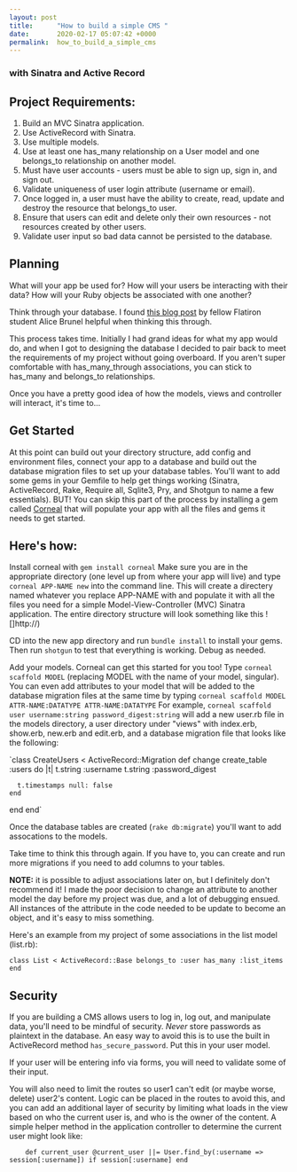 ```yaml
---
layout: post
title:      "How to build a simple CMS "
date:       2020-02-17 05:07:42 +0000
permalink:  how_to_build_a_simple_cms
---
```


### with Sinatra and Active Record

## Project Requirements: 

1. Build an MVC Sinatra application.
2. Use ActiveRecord with Sinatra.
3. Use multiple models.
4. Use at least one has_many relationship on a User model and one belongs_to relationship on another model.
5. Must have user accounts - users must be able to sign up, sign in, and sign out.
6. Validate uniqueness of user login attribute (username or email).
7. Once logged in, a user must have the ability to create, read, update and destroy the resource that belongs_to user.
8. Ensure that users can edit and delete only their own resources - not resources created by other users.
9. Validate user input so bad data cannot be persisted to the database.

## Planning

What will your app be used for? How will your users be interacting with their data? How will your Ruby objects be associated with one another? 

Think through your database. I found [this blog post](https://alicebrunel.github.io/sinatra_portfolio_project_-_database_design) by fellow Flatiron student Alice Brunel helpful when thinking this through.

This process takes time. Initially I had grand ideas for what my app would do, and when I got to designing the database I decided to pair back to meet the requirements of my project without going overboard. If you aren't super comfortable with has_many_through associations, you can stick to has_many and belongs_to relationships.

Once you have a pretty good idea of how the models, views and controller will interact, it's time to...

## Get Started

At this point can build out your directory structure, add config and environment files, connect your app to a database and build out the database migration files to set up your database tables. You'll want to add some gems in your Gemfile to help get things working (Sinatra, ActiveRecord, Rake, Require all, Sqlite3, Pry, and Shotgun to name a few essentials). BUT! You can skip this part of the process by installing a gem called [Corneal](https://github.com/thebrianemory/corneal) that will populate your app with all the files and gems it needs to get started. 

## Here's how:

Install corneal with `gem install corneal`
Make sure you are in the appropriate directory (one level up from where your app will live) and type `corneal APP-NAME new` into the command line. This will create a directery named whatever you replace APP-NAME with and populate it with all the files you need for a simple Model-View-Controller (MVC) Sinatra application. The entire directory structure will look something like this ![]http://)

CD into the new app directory and run `bundle install` to install your gems.
Then run `shotgun` to test that everything is working. Debug as needed.

Add your models. Corneal can get this started for you too! 
Type `corneal scaffold MODEL` (replacing MODEL with the name of your model, singular). You can even add attributes to your model that will be added to the database migration files at the same time by typing `corneal scaffold MODEL ATTR-NAME:DATATYPE ATTR-NAME:DATATYPE`
For example, `corneal scaffold user username:string password_digest:string` will add a new user.rb file in the models directory, a user directory under "views" with index.erb, show.erb, new.erb and edit.erb, and a database migration file that looks like the following:

`class CreateUsers < ActiveRecord::Migration
  def change
    create_table :users do |t|
      t.string :username
      t.string :password_digest

      t.timestamps null: false
    end
  end
end`

Once the database tables are created (`rake db:migrate`) you'll want to add assocations to the models. 

Take time to think this through again. If you have to, you can create and run more migrations if you need to add columns to your tables.

**NOTE:** it is possible to adjust associations later on, but I definitely don't recommend it! I made the poor decision to change an attribute to another model the day before my project was due, and a lot of debugging ensued. All instances of the attribute in the code needed to be update to become an object, and it's easy to miss something.

Here's an example from my project of some associations in the list model (list.rb):

`class List < ActiveRecord::Base
    belongs_to :user
    has_many :list_items   
end`

## Security

If you are building a CMS allows users to log in, log out, and manipulate data, you'll need to be mindful of security. *Never* store passwords as plaintext in the database. An easy way to avoid this is to use the built in ActiveRecord method `has_secure_password`. Put this in your user model.

If your user will be entering info via forms, you will need to validate some of their input. 

You will also need to limit the routes so user1 can't edit (or maybe worse, delete) user2's content.  Logic can be placed in the routes to avoid this, and you can add an additional layer of security by limiting what loads in the view based on who the current user is, and who is the owner of the content. A simple helper method in the application controller to determine the current user might look like:

`    def current_user
      @current_user ||= User.find_by(:username => session[:username]) if session[:username]
    end`

